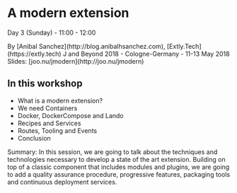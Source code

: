 # A modern extension <!-- .slide: data-background-repeat="no-repeat" data-background-image="images/00-home/jab18_logo.png" data-background-size="auto auto" data-background-position="95% 5%" -->

Day 3 (Sunday) - 11:00 - 12:00

<!-- .element: class="small" --> By [Anibal Sanchez](http://blog.anibalhsanchez.com), [Extly.Tech](https://extly.tech)

<!-- .element: class="small" --> J and Beyond 2018 - Cologne-Germany - 11-13 May 2018

<!-- .element: class="small" --> Slides: [joo.nu/jmodern](http://joo.nu/jmodern)


## In this workshop

- What is a modern extension?
- We need Containers
- Docker, DockerCompose and Lando
- Recipes and Services
- Routes, Tooling and Events
- Conclusion

<!-- .element: class="small" --> Summary: In this session, we are going to talk about the techniques and technologies necessary to develop a state of the art extension. Building on top of a classic component that includes modules and plugins, we are going to add a quality assurance procedure, progressive features, packaging tools and continuous deployment services.
